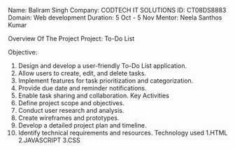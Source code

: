 Name: Baliram Singh
Company: CODTECH IT SOLUTIONS
ID: CT08DS8883
Domain: Web development
Duration: 5 Oct - 5 Nov
Mentor: Neela Santhos Kumar


Overview Of The Project
Project:  To-Do List

Objective:
1. Design and develop a user-friendly To-Do List application.
2. Allow users to create, edit, and delete tasks.
3. Implement features for task prioritization and categorization.
4. Provide due date and reminder notifications.
5. Enable task sharing and collaboration.
Key Activities
1. Define project scope and objectives.
2. Conduct user research and analysis.
3. Create wireframes and prototypes.
4. Develop a detailed project plan and timeline.
5. Identify technical requirements and resources.
Technology used
1.HTML
2.JAVASCRIPT
3.CSS


